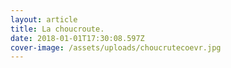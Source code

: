 ```yaml
---
layout: article
title: La choucroute.
date: 2018-01-01T17:30:08.597Z
cover-image: /assets/uploads/choucrutecoevr.jpg
---
```


